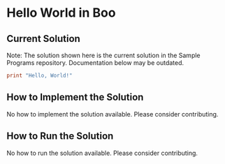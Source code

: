 # Hello World in Boo

## Current Solution

Note: The solution shown here is the current solution in the Sample Programs repository. Documentation below may be outdated.

```Boo
print "Hello, World!"

```

## How to Implement the Solution

No how to implement the solution available. Please consider contributing.

## How to Run the Solution

No how to run the solution available. Please consider contributing.